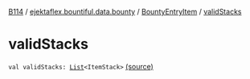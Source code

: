 [B114](../../index.md) / [ejektaflex.bountiful.data.bounty](../index.md) / [BountyEntryItem](index.md) / [validStacks](./valid-stacks.md)

# validStacks

`val validStacks: `[`List`](https://kotlinlang.org/api/latest/jvm/stdlib/kotlin.collections/-list/index.html)`<ItemStack>` [(source)](https://github.com/ejektaflex/Bountiful/tree/develop/src/main/kotlin/ejektaflex/bountiful/data/bounty/BountyEntryItem.kt#L39)